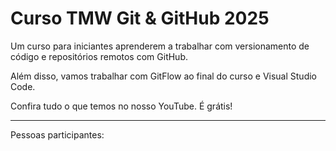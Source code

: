 # Curso TMW Git & GitHub 2025

Um curso para iniciantes
aprenderem a trabalhar com
versionamento de código e
repositórios remotos com GitHub.

Além disso, vamos trabalhar com
GitFlow ao final do curso e
Visual Studio Code.

Confira tudo o que temos no
nosso YouTube. É grátis!

----

Pessoas participantes: